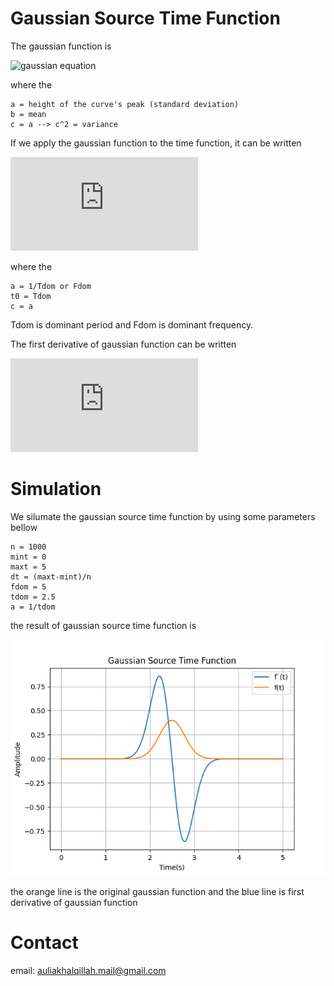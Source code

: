 # Gaussian Source Time Function
The gaussian function is

![gaussian equation](https://wikimedia.org/api/rest_v1/media/math/render/svg/13993a37c117176295fada7cdaa9c1ef1ae769f7)

where the

```
a = height of the curve's peak (standard deviation)
b = mean
c = a --> c^2 = variance
```

If we apply the gaussian function to the time function, it can be written

![gaussian equation 2](https://latex.codecogs.com/png.latex?f%28t%29%20%3D%20a%20%5Ccdot%20%5Cexp%5Cleft%28-%5Cfrac%7B%28t-tdom%29%5E2%7D%7Bc%5E2%7D%20%5Cright%29%20%3D%20a%20%5Ccdot%20%5Cexp%5Cleft%28-%5Cfrac%7B%28t-tdom%29%5E2%7D%7Ba%5E2%7D%20%5Cright%29)

where the 

 ```
 a = 1/Tdom or Fdom
 t0 = Tdom
 c = a
 ```
 
 Tdom is dominant period and Fdom is dominant frequency.
 
 The first derivative of gaussian function can be written
 
 ![gaussian equation 3](https://latex.codecogs.com/png.latex?f%27%28t%29%20%3D%20%5Cfrac%7B-2%28t-tdom%29%7D%7Ba%7D%20%5Cexp%20%5Cleft%20%28%20%5Cfrac%7B-%28t-tdom%29%5E2%7D%7Ba%5E2%7D%20%5Cright%20%29)
 
 # Simulation
 We silumate the gaussian source time function by using some parameters bellow
 
 ```
 n = 1000
 mint = 0
 maxt = 5
 dt = (maxt-mint)/n
 fdom = 5
 tdom = 2.5
 a = 1/tdom
 ```
 
 the result of gaussian source time function is
 
 ![simulation](https://github.com/auliakhalqillah/Gaussian-Source-Time-Function/blob/main/Gaussian_Source_Time_Fucntion.png)
 
 the orange line is the original gaussian function and the blue line is first derivative of gaussian function
 
 # Contact
 email: auliakhalqillah.mail@gmail.com
